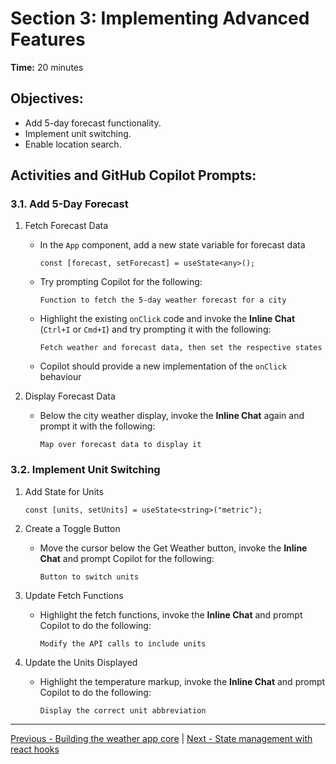 # Section 3: Implementing Advanced Features

**Time:** 20 minutes


## Objectives:

*   Add 5-day forecast functionality.
*   Implement unit switching.
*   Enable location search.


## Activities and GitHub Copilot Prompts:


### 3.1. Add 5-Day Forecast

1.  Fetch Forecast Data
    *   In the `App` component, add a new state variable for forecast data
        ```tsx
        const [forecast, setForecast] = useState<any>();
        ```
    *   Try prompting Copilot for the following:
        ```
        Function to fetch the 5-day weather forecast for a city
        ```
    *   Highlight the existing `onClick` code and invoke the **Inline Chat** (`Ctrl+I` or `Cmd+I`) and try prompting it with the following:
        ```
        Fetch weather and forecast data, then set the respective states
        ```
    *   Copilot should provide a new implementation of the `onClick` behaviour

2.  Display Forecast Data
    *   Below the city weather display, invoke the **Inline Chat** again and prompt it with the following:
        ```
        Map over forecast data to display it
        ```


### 3.2. Implement Unit Switching

1.  Add State for Units
    ```tsx
    const [units, setUnits] = useState<string>("metric");
    ```

2.  Create a Toggle Button
    *   Move the cursor below the Get Weather button, invoke the **Inline Chat** and prompt Copilot for the following:
        ```
        Button to switch units
        ```
        
3.  Update Fetch Functions
    *   Highlight the fetch functions, invoke the **Inline Chat** and prompt Copilot to do the following:
        ```
        Modify the API calls to include units
        ```

4.  Update the Units Displayed
    *   Highlight the temperature markup, invoke the **Inline Chat** and prompt Copilot to do the following:
        ```
        Display the correct unit abbreviation
        ```

---------------
[Previous - Building the weather app core](./02-building-the-weather-app-core.md) |  [Next - State management with react hooks](./04-state-management-with-react-hooks.md)
